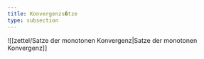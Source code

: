 ```yaml
---
title: Konvergenzs�tze
type: subsection
---
```


![[zettel/Satze der monotonen Konvergenz|Satze der monotonen Konvergenz]]
